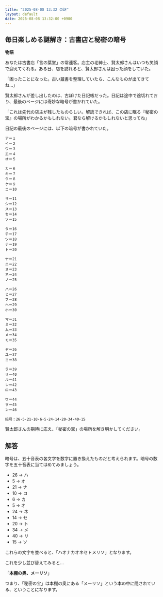 ```yaml
---
title: "2025-08-08 13:32 の謎"
layout: default
date: 2025-08-08 13:32:00 +0900
---
```

## 毎日楽しめる謎解き：古書店と秘密の暗号

**物語**

あなたは古書店「言の葉堂」の常連客。店主の老紳士、賢太郎さんはいつも笑顔で迎えてくれる。ある日、店を訪れると、賢太郎さんは困った顔をしていた。

「困ったことになった。古い蔵書を整理していたら、こんなものが出てきてね…」

賢太郎さんが差し出したのは、古ぼけた日記帳だった。日記は途中で途切れており、最後のページには奇妙な暗号が書かれていた。

「これは先代の店主が残したものらしい。解読できれば、この店に眠る『秘密の宝』の場所がわかるかもしれない。君なら解けるかもしれないと思ってね」

日記の最後のページには、以下の暗号が書かれていた。

```
ア＝１
イ＝２
ウ＝３
エ＝４
オ＝５

カ＝６
キ＝７
ク＝８
ケ＝９
コ＝10

サ＝11
シ＝12
ス＝13
セ＝14
ソ＝15

タ＝16
チ＝17
ツ＝18
テ＝19
ト＝20

ナ＝21
ニ＝22
ヌ＝23
ネ＝24
ノ＝25

ハ＝26
ヒ＝27
フ＝28
ヘ＝29
ホ＝30

マ＝31
ミ＝32
ム＝33
メ＝34
モ＝35

ヤ＝36
ユ＝37
ヨ＝38

ラ＝39
リ＝40
ル＝41
レ＝42
ロ＝43

ワ＝44
ヲ＝45
ン＝46

暗号：26-5-21-10-6-5-24-14-20-34-40-15
```

賢太郎さんの期待に応え、「秘密の宝」の場所を解き明かしてください。

## 解答

暗号は、五十音表の各文字を数字に置き換えたものだと考えられます。暗号の数字を五十音表に当てはめてみましょう。

*   26 → ハ
*   5 → オ
*   21 → ナ
*   10 → コ
*   6 → カ
*   5 → オ
*   24 → ネ
*   14 → セ
*   20 → ト
*   34 → メ
*   40 → リ
*   15 → ソ

これらの文字を並べると、「ハオナカオネセトメリソ」となります。

これを少し並び替えてみると…

「**本棚の奥、メーリソ**」

つまり、「秘密の宝」は本棚の奥にある「メーリソ」という本の中に隠されている、ということになります。
